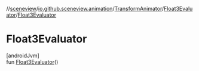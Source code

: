 //[sceneview](../../../../index.md)/[io.github.sceneview.animation](../../index.md)/[TransformAnimator](../index.md)/[Float3Evaluator](index.md)/[Float3Evaluator](-float3-evaluator.md)

# Float3Evaluator

[androidJvm]\
fun [Float3Evaluator](-float3-evaluator.md)()
